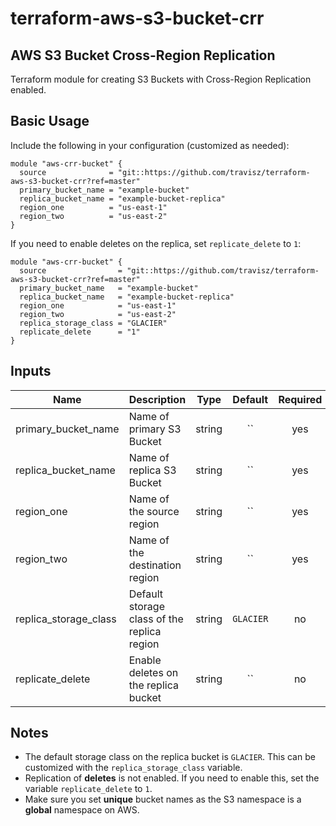 # terraform-aws-s3-bucket-crr
## AWS S3 Bucket Cross-Region Replication
Terraform module for creating S3 Buckets with Cross-Region Replication enabled.

## Basic Usage
Include the following in your configuration (customized as needed):

```hcl
module "aws-crr-bucket" {
  source              = "git::https://github.com/travisz/terraform-aws-s3-bucket-crr?ref=master"
  primary_bucket_name = "example-bucket"
  replica_bucket_name = "example-bucket-replica"
  region_one          = "us-east-1"
  region_two          = "us-east-2"
}
```

If you need to enable deletes on the replica, set `replicate_delete` to `1`:
```hcl
module "aws-crr-bucket" {
  source                = "git::https://github.com/travisz/terraform-aws-s3-bucket-crr?ref=master"
  primary_bucket_name   = "example-bucket"
  replica_bucket_name   = "example-bucket-replica"
  region_one            = "us-east-1"
  region_two            = "us-east-2"
  replica_storage_class = "GLACIER"
  replicate_delete      = "1"
}
```

## Inputs
| Name | Description | Type | Default | Required |
|------|-------------|:----:|:-------:|:--------:|
| primary_bucket_name | Name of primary S3 Bucket | string | `` | yes |
| replica_bucket_name | Name of replica S3 Bucket | string | `` | yes |
| region_one | Name of the source region | string | `` | yes |
| region_two | Name of the destination region | string | `` | yes |
| replica_storage_class | Default storage class of the replica region | string | `GLACIER` | no |
| replicate_delete | Enable deletes on the replica bucket | string | `` | no |

## Notes
* The default storage class on the replica bucket is `GLACIER`.  This can be customized with the `replica_storage_class` variable.
* Replication of **deletes** is not enabled. If you need to enable this, set the variable `replicate_delete` to `1`.
* Make sure you set **unique** bucket names as the S3 namespace is a **global** namespace on AWS.
